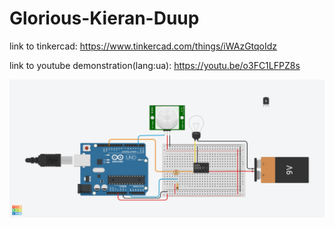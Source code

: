 # Glorious-Kieran-Duup

link to tinkercad: https://www.tinkercad.com/things/iWAzGtqoIdz

link to youtube demonstration(lang:ua): https://youtu.be/o3FC1LFPZ8s

![board image](Glorious%20Kieran-Duup.png)
